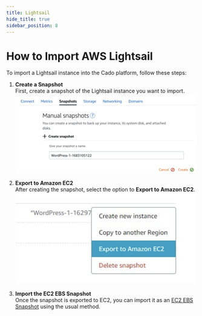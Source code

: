 ```yaml
---
title: Lightsail
hide_title: true
sidebar_position: 8
---
```


# How to Import AWS Lightsail

To import a Lightsail instance into the Cado platform, follow these steps:

1. **Create a Snapshot**  
   First, create a snapshot of the Lightsail instance you want to import.  
   ![Make Lightsail Snapshot](/img/make-lightsail-snapshot.png)

2. **Export to Amazon EC2**  
   After creating the snapshot, select the option to **Export to Amazon EC2**.  
   ![Export to EC2](/img/export-to-ec2.png)

3. **Import the EC2 EBS Snapshot**  
   Once the snapshot is exported to EC2, you can import it as an [EC2 EBS Snapshot](./aws-ami.md) using the usual method.


